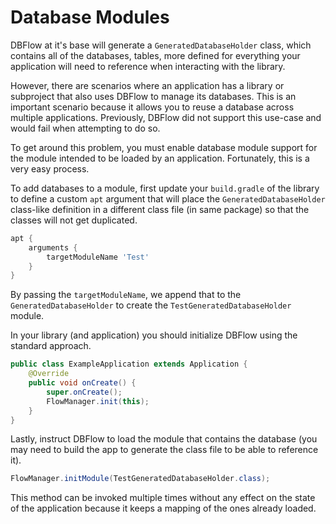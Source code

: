 # Database Modules
DBFlow at it's base will generate a `GeneratedDatabaseHolder` class, which contains all of the databases, tables, more defined for everything your application will need to reference when interacting with the library.

However, there are scenarios where an application has a library or subproject that also uses DBFlow to manage its databases. This is an important scenario because it allows you to reuse a database across multiple applications. Previously, DBFlow did not support this use-case and would fail when attempting to do so.

To get around this problem, you must enable database module support for the module intended to be loaded by an application. Fortunately, this is a very easy process.

To add databases to a module, first update your `build.gradle` of the library to define a custom `apt` argument that will place the `GeneratedDatabaseHolder` class-like definition in a different class file (in same package) so that the classes will not get duplicated.

```groovy
apt {
    arguments {
        targetModuleName 'Test'
    }
}
```

By passing the `targetModuleName`, we append that to the `GeneratedDatabaseHolder` to create the `TestGeneratedDatabaseHolder` module.

In your library (and application) you should initialize DBFlow using the standard approach.

```java
public class ExampleApplication extends Application {
    @Override
    public void onCreate() {
        super.onCreate();
        FlowManager.init(this);
    }
}
```

Lastly, instruct DBFlow to load the module that contains the database (you may need to build the app to generate the class file to be able to reference it).

```java
FlowManager.initModule(TestGeneratedDatabaseHolder.class);
```

This method can be invoked multiple times without any effect on the state of the application because it keeps a mapping of the ones already loaded.
